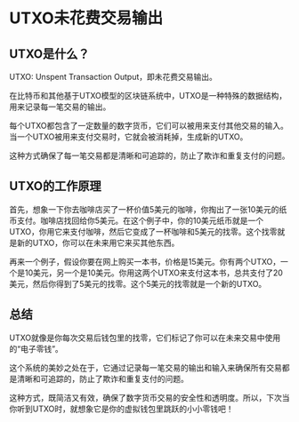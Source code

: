 # UTXO未花费交易输出

## UTXO是什么？
UTXO: Unspent Transaction Output，即未花费交易输出。

在比特币和其他基于UTXO模型的区块链系统中，UTXO是一种特殊的数据结构，用来记录每一笔交易的输出。

每个UTXO都包含了一定数量的数字货币，它们可以被用来支付其他交易的输入。当一个UTXO被用来支付交易时，它就会被消耗掉，生成新的UTXO。

这种方式确保了每一笔交易都是清晰和可追踪的，防止了欺诈和重复支付的问题。

## UTXO的工作原理

首先，想象一下你去咖啡店买了一杯价值5美元的咖啡，你掏出了一张10美元的纸币支付。咖啡店找回给你5美元。在这个例子中，你的10美元纸币就是一个UTXO，你用它来支付咖啡，然后它变成了一杯咖啡和5美元的找零。这个找零就是新的UTXO，你可以在未来用它来买其他东西。

再来一个例子，假设你要在网上购买一本书，价格是15美元。你有两个UTXO，一个是10美元，另一个是10美元。你用这两个UTXO来支付这本书，总共支付了20美元，然后你得到了5美元的找零。这个5美元的找零就是一个新的UTXO。

## 总结

UTXO就像是你每次交易后钱包里的找零，它们标记了你可以在未来交易中使用的“电子零钱”。

这个系统的美妙之处在于，它通过记录每一笔交易的输出和输入来确保所有交易都是清晰和可追踪的，防止了欺诈和重复支付的问题。

这种方式，既简洁又有效，确保了数字货币交易的安全性和透明度。所以，下次当你听到UTXO时，就想象它是你的虚拟钱包里跳跃的小小零钱吧！
